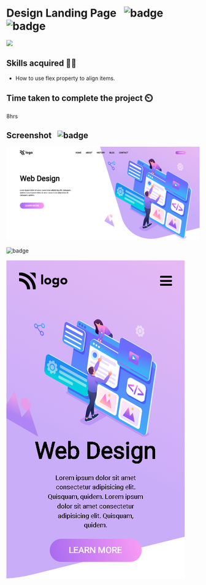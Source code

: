 #  Design Landing Page &nbsp; ![badge](https://img.shields.io/badge/HTML%20and%20CSS-Project8-green) &nbsp; ![badge](https://img.shields.io/badge/-Responsive-orange)

[![](https://img.shields.io/badge/Live-Link-blue)](https://designlandingpage-web.netlify.app/)

## Skills acquired 👨‍💻

- How to use flex property to align items.
## Time taken to complete the project ⏲️

8hrs

## Screenshot &nbsp; ![badge](https://img.shields.io/badge/Website-Screenshot-orange)
![project8](./images/screenshot.png)
<br>
<br>
![badge](https://img.shields.io/badge/Mobile-View-yellow)
<br>
<br>
![project8](./images/mobileview.png)